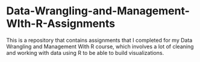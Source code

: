 # Data-Wrangling-and-Management-WIth-R-Assignments
This is a repository that contains assignments that I completed for my Data Wrangling and Management With R course, which involves a lot of cleaning and working with data using R to be able to build visualizations.
